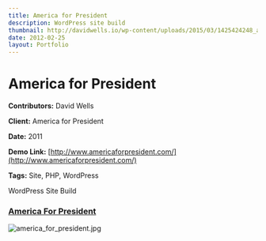 ```yaml
---
title: America for President
description: WordPress site build
thumbnail: http://davidwells.io/wp-content/uploads/2015/03/1425424248_america_for_president-450x347.jpg
date: 2012-02-25
layout: Portfolio
---
```


# America for President

**Contributors:** David Wells

**Client:** America for President

**Date:** 2011

**Demo Link:** [http://www.americaforpresident.com/](http://www.americaforpresident.com/)

**Tags:** Site, PHP, WordPress

WordPress Site Build

### [America For President](id:anchor_1)

![](http://davidwells.tv/data/portfolio/America_for_President/america_for_president.jpg "america_for_president.jpg")
